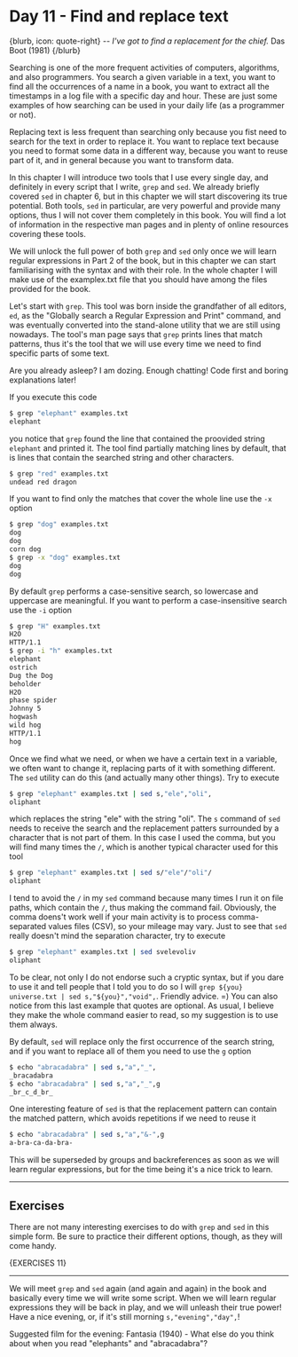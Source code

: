 # Day 11 - Find and replace text

{blurb, icon: quote-right}
-- _I've got to find a replacement for the chief._
Das Boot (1981)
{/blurb}

Searching is one of the more frequent activities of computers, algorithms, and also programmers. You search a given variable in a text, you want to find all the occurrences of a name in a book, you want to extract all the timestamps in a log file with a specific day and hour. These are just some examples of how searching can be used in your daily life (as a programmer or not).

Replacing text is less frequent than searching only because you fist need to search for the text in order to replace it. You want to replace text because you need to format some data in a different way, because you want to reuse part of it, and in general because you want to transform data.

In this chapter I will introduce two tools that I use every single day, and definitely in every script that I write, `grep` and `sed`. We already briefly covered `sed` in chapter 6, but in this chapter we will start discovering its true potential. Both tools, `sed` in particular, are very powerful and provide many options, thus I will not cover them completely in this book. You will find a lot of information in the respective man pages and in plenty of online resources covering these tools.

We will unlock the full power of both `grep` and `sed` only once we will learn regular expressions in Part 2 of the book, but in this chapter we can start familiarising with the syntax and with their role. In the whole chapter I will make use of the examplex.txt file that you should have among the files provided for the book.

Let's start with `grep`. This tool was born inside the grandfather of all editors, `ed`, as the "Globally search a Regular Expression and Print" command, and was eventually converted into the stand-alone utility that we are still using nowadays. The tool's man page says that `grep` prints lines that match patterns, thus it's the tool that we will use every time we need to find specific parts of some text.

Are you already asleep? I am dozing. Enough chatting! Code first and boring explanations later!

If you execute this code

``` sh
$ grep "elephant" examples.txt 
elephant
```

you notice that `grep` found the line that contained the proovided string `elephant` and printed it. The tool find partially matching lines by default, that is lines that contain the searched string and other characters.

``` sh
$ grep "red" examples.txt 
undead red dragon
```

If you want to find only the matches that cover the whole line use the `-x` option

``` sh
$ grep "dog" examples.txt 
dog
dog
corn dog
$ grep -x "dog" examples.txt 
dog
dog
```

By default `grep` performs a case-sensitive search, so lowercase and uppercase are meaningful. If you want to perform a case-insensitive search use the `-i` option

``` sh
$ grep "H" examples.txt 
H2O
HTTP/1.1
$ grep -i "h" examples.txt 
elephant
ostrich
Dug the Dog
beholder
H2O
phase spider
Johnny 5
hogwash
wild hog
HTTP/1.1
hog
```

Once we find what we need, or when we have a certain text in a variable, we often want to change it, replacing parts of it with something different. The `sed` utility can do this (and actually many other things). Try to execute

``` sh
$ grep "elephant" examples.txt | sed s,"ele","oli",
oliphant
```

which replaces the string "ele" with the string "oli". The `s` command of `sed` needs to receive the search and the replacement patters surrounded by a character that is not part of them. In this case I used the comma, but you will find many times the `/`, which is another typical character used for this tool

``` sh
$ grep "elephant" examples.txt | sed s/"ele"/"oli"/
oliphant
```

I tend to avoid the `/` in my `sed` command because many times I run it on file paths, which contain the `/`, thus making the command fail. Obviously, the comma doens't work well if your main activity is to process comma-separated values files (CSV), so your mileage may vary. Just to see that `sed` really doesn't mind the separation character, try to execute

``` sh
$ grep "elephant" examples.txt | sed svelevoliv
oliphant
```

To be clear, not only I do not endorse such a cryptic syntax, but if you dare to use it and tell people that I told you to do so I will `grep ${you} universe.txt | sed s,"${you}","void",`. Friendly advice. =) You can also notice from this last example that quotes are optional. As usual, I believe they make the whole command easier to read, so my suggestion is to use them always.

By default, `sed` will replace only the first occurrence of the search string, and if you want to replace all of them you need to use the `g` option

``` sh
$ echo "abracadabra" | sed s,"a","_",
_bracadabra
$ echo "abracadabra" | sed s,"a","_",g
_br_c_d_br_
```

One interesting feature of `sed` is that the replacement pattern can contain the matched pattern, which avoids repetitions if we need to reuse it

``` sh
$ echo "abracadabra" | sed s,"a","&-",g
a-bra-ca-da-bra-
```

This will be superseded by groups and backreferences as soon as we will learn regular expressions, but for the time being it's a nice trick to learn.

* * *

## Exercises

There are not many interesting exercises to do with `grep` and `sed` in this simple form. Be sure to practice their different options, though, as they will come handy.

{EXERCISES 11}

* * *

We will meet `grep` and `sed` again (and again and again) in the book and basically every time we will write some script. When we will learn regular expressions they will be back in play, and we will unleash their true power! Have a nice evening, or, if it's still morning `s,"evening","day",`!

Suggested film for the evening: Fantasia (1940) - What else do you think about when you read "elephants" and "abracadabra"?

